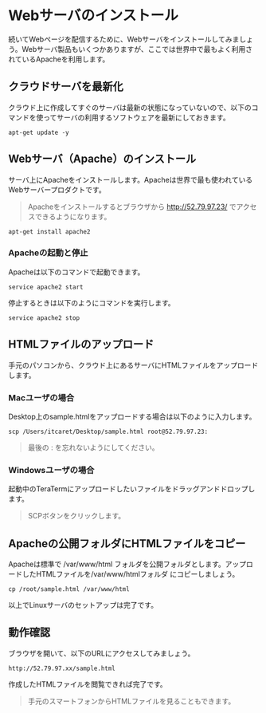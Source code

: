 # Webサーバのインストール

続いてWebページを配信するために、Webサーバをインストールしてみましょう。Webサーバ製品もいくつかありますが、ここでは世界中で最もよく利用されているApacheを利用します。

## クラウドサーバを最新化

クラウド上に作成してすぐのサーバは最新の状態になっていないので、以下のコマンドを使ってサーバの利用するソフトウェアを最新にしておきます。

```
apt-get update -y
```

## Webサーバ（Apache）のインストール

サーバ上にApacheをインストールします。Apacheは世界で最も使われているWebサーバープロダクトです。

> Apacheをインストールするとブラウザから http://52.79.97.23/ でアクセスできるようになります。

```
apt-get install apache2
```

### Apacheの起動と停止

Apacheは以下のコマンドで起動できます。

```
service apache2 start
```

停止するときは以下のようにコマンドを実行します。

```
service apache2 stop
```

## HTMLファイルのアップロード

手元のパソコンから、クラウド上にあるサーバにHTMLファイルをアップロードします。

### Macユーザの場合

Desktop上のsample.htmlをアップロードする場合は以下のように入力します。

```
scp /Users/itcaret/Desktop/sample.html root@52.79.97.23:
```

> 最後の : を忘れないようにしてください。

### Windowsユーザの場合

起動中のTeraTermにアップロードしたいファイルをドラッグアンドドロップします。

> SCPボタンをクリックします。

## Apacheの公開フォルダにHTMLファイルをコピー

Apacheは標準で /var/www/html フォルダを公開フォルダとします。アップロードしたHTMLファイルを/var/www/htmlフォルダ にコピーしましょう。

```
cp /root/sample.html /var/www/html
```

以上でLinuxサーバのセットアップは完了です。

## 動作確認

ブラウザを開いて、以下のURLにアクセスしてみましょう。

```
http://52.79.97.xx/sample.html
```

作成したHTMLファイルを閲覧できれば完了です。

> 手元のスマートフォンからHTMLファイルを見ることもできます。
